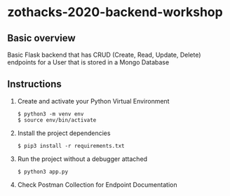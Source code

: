 # zothacks-2020-backend-workshop

## Basic overview

Basic Flask backend that has CRUD (Create, Read, Update, Delete) endpoints for a User that is stored in a Mongo Database

## Instructions

1. Create and activate your Python Virtual Environment
    ```
    $ python3 -m venv env
    $ source env/bin/activate
    ```
2. Install the project dependencies
    ```
    $ pip3 install -r requirements.txt
    ```
3. Run the project without a debugger attached
    ```
    $ python3 app.py
    ```
4. Check Postman Collection for Endpoint Documentation
